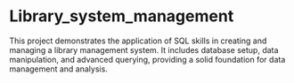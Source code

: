 # Library_system_management
This project demonstrates the application of SQL skills in creating and managing a library management system. It includes database setup, data manipulation, and advanced querying, providing a solid foundation for data management and analysis.
